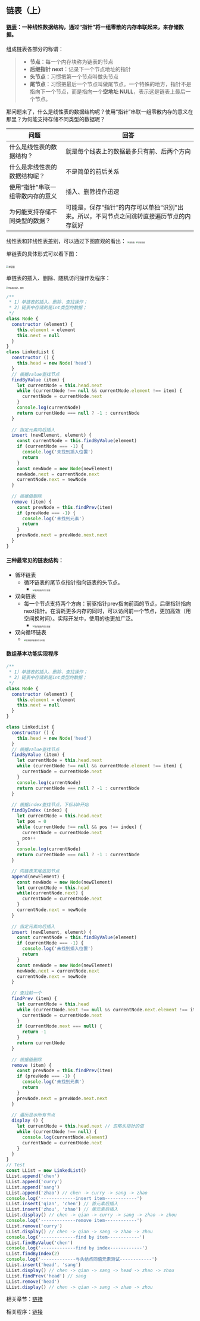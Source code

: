 ## 链表（上）

#### [链表]([https://zh.wikipedia.org/wiki/%E9%93%BE%E8%A1%A8](https://zh.wikipedia.org/wiki/链表))：一种线性数据结构，通过“指针”将一组零散的内存串联起来，来存储数据。



组成链表各部分的称谓：

>* **节点**：每一个内存块称为链表的节点
>* **后继指针 next**：记录下一个节点地址的指针
>* **头节点**：习惯把第一个节点叫做头节点
>* **尾节点**：习惯把最后一个节点叫做尾节点。一个特殊的地方，指针不是指向下一个节点，而是指向一个**空地址 NULL**，表示这是链表上最后一个节点。



那问题来了，什么是线性表的数据结构呢？使用“指针”串联一组零散内存的意义在那里？为何能支持存储不同类型的数据呢？

| 问题                             | 回答                                                         |
| -------------------------------- | ------------------------------------------------------------ |
| 什么是线性表的数据结构？         | 就是每个线表上的数据最多只有前、后两个方向                   |
| 什么是非线性表的数据结构呢？     | 不是简单的前后关系                                           |
| 使用“指针”串联一组零散内存的意义 | 插入、删除操作迅速                                           |
| 为何能支持存储不同类型的数据？   | 可能是，保存“指针”的内存可以单独“识别”出来。所以，不同节点之间跳转直接遍历节点的内存就好 |



线性表和非线性表差别，可以通过下图直观的看出：
<img src="https://static001.geekbang.org/resource/image/b6/77/b6b71ec46935130dff5c4b62cf273477.jpg" alt="线性表" style="zoom:33%;" />
<img src="https://static001.geekbang.org/resource/image/6e/69/6ebf42641b5f98f912d36f6bf86f6569.jpg" alt="非线性表" style="zoom:33%;" />



单链表的具体形式可以看下图：

​	<img src="https://static001.geekbang.org/resource/image/b9/eb/b93e7ade9bb927baad1348d9a806ddeb.jpg" alt="单链表" style="zoom:40%;" />



单链表的插入、删除、随机访问操作及程序：

<img src="https://static001.geekbang.org/resource/image/45/17/452e943788bdeea462d364389bd08a17.jpg" alt="单链表的插入、删除" style="zoom:33%;" />

```javascript
/**
 * 1）单链表的插入、删除、查找操作；
 * 2）链表中存储的是int类型的数据；
 */
class Node {
  constructor (element) {
    this.element = element
    this.next = null
  }
}
class LinkedList {
  constructor () {
    this.head = new Node('head')
  }
  // 根据value查找节点
  findByValue (item) {
    let currentNode = this.head.next
    while (currentNode !== null && currentNode.element !== item) {
      currentNode = currentNode.next
    }
    console.log(currentNode)
    return currentNode === null ? -1 : currentNode
  }
        
  // 指定元素向后插入
  insert (newElement, element) {
    const currentNode = this.findByValue(element)
    if (currentNode === -1) {
      console.log('未找到插入位置')
      return
    }
    const newNode = new Node(newElement)
    newNode.next = currentNode.next
    currentNode.next = newNode
  }
    
  // 根据值删除
  remove (item) {
    const prevNode = this.findPrev(item)
    if (prevNode === -1) {
      console.log('未找到元素')
      return
    }
    prevNode.next = prevNode.next.next
  }
}
```



#### 三种最常见的链表结构：

* 循环链表
  * 循环链表的尾节点指针指向链表的头节点。
    * <img src="https://static001.geekbang.org/resource/image/86/55/86cb7dc331ea958b0a108b911f38d155.jpg" alt="循环链表内存示意图" style="zoom:33%;" />
* 双向链表
  * 每一个节点支持两个方向：前驱指针prev指向前面的节点，后继指针指向next指针。在消耗更多内存的同时，可以访问前一个节点，更加高效（用空间换时间）。实际开发中，使用的也更加广泛。
    * <img src="https://static001.geekbang.org/resource/image/cb/0b/cbc8ab20276e2f9312030c313a9ef70b.jpg" alt="双向链表内存示意图" style="zoom:33%;" />
* 双向循环链表
  * <img src="https://static001.geekbang.org/resource/image/d1/91/d1665043b283ecdf79b157cfc9e5ed91.jpg" alt="双向循环链表内存分布图" style="zoom:33%;" />



#### 数组基本功能实现程序

```javascript
/**
 * 1）单链表的插入、删除、查找操作；
 * 2）链表中存储的是int类型的数据；
 */
class Node {
  constructor (element) {
    this.element = element
    this.next = null
  }
}

class LinkedList {
  constructor () {
    this.head = new Node('head')
  }
  // 根据value查找节点
  findByValue (item) {
    let currentNode = this.head.next
    while (currentNode !== null && currentNode.element !== item) {
      currentNode = currentNode.next
    }
    console.log(currentNode)
    return currentNode === null ? -1 : currentNode
  } 
  
  // 根据index查找节点，下标从0开始
  findByIndex (index) {
    let currentNode = this.head.next
    let pos = 0
    while (currentNode !== null && pos !== index) {
      currentNode = currentNode.next
      pos++
    }
    console.log(currentNode)
    return currentNode === null ? -1 : currentNode
  }

  // 向链表末尾追加节点
  append(newElement) {
    const newNode = new Node(newElement)
    let currentNode = this.head
    while(currentNode.next) {
      currentNode = currentNode.next
    }
    currentNode.next = newNode
  }
  
  // 指定元素向后插入
  insert (newElement, element) {
    const currentNode = this.findByValue(element)
    if (currentNode === -1) {
      console.log('未找到插入位置')
      return
    }
    const newNode = new Node(newElement)
    newNode.next = currentNode.next
    currentNode.next = newNode
  } 
  
  // 查找前一个
  findPrev (item) {
    let currentNode = this.head
    while (currentNode.next !== null && currentNode.next.element !== item) {
      currentNode = currentNode.next
    }
    if (currentNode.next === null) {
      return -1
    }
    return currentNode
  } 
  
  // 根据值删除
  remove (item) {
    const prevNode = this.findPrev(item)
    if (prevNode === -1) {
      console.log('未找到元素')
      return
    }
    prevNode.next = prevNode.next.next
  }
  
  // 遍历显示所有节点
  display () {
    let currentNode = this.head.next // 忽略头指针的值
    while (currentNode !== null) {
      console.log(currentNode.element)
      currentNode = currentNode.next
    }
  }
}
// Test
const LList = new LinkedList()
LList.append('chen')
LList.append('curry')
LList.append('sang')
LList.append('zhao') // chen -> curry -> sang -> zhao
console.log('-------------insert item------------')
LList.insert('qian', 'chen') // 首元素后插入
LList.insert('zhou', 'zhao') // 尾元素后插入
LList.display() // chen -> qian -> curry -> sang -> zhao -> zhou
console.log('-------------remove item------------')
LList.remove('curry')
LList.display() // chen -> qian -> sang -> zhao -> zhou
console.log('-------------find by item------------')
LList.findByValue('chen')
console.log('-------------find by index------------')
LList.findByIndex(2)
console.log('-------------与头结点同值元素测试------------')
LList.insert('head', 'sang')
LList.display() // chen -> qian -> sang -> head -> zhao -> zhou
LList.findPrev('head') // sang
LList.remove('head')
LList.display() // chen -> qian -> sang -> zhao -> zhou
```



相关章节：[链接](https://time.geekbang.org/column/article/41013)

相关程序：[链接](https://github.com/wangzheng0822/algo/blob/master/javascript/06_linkedlist/SinglyLinkedList.js)